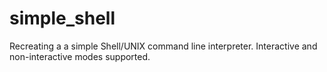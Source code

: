 # simple_shell
Recreating a a simple Shell/UNIX command line interpreter. Interactive and non-interactive modes supported.
